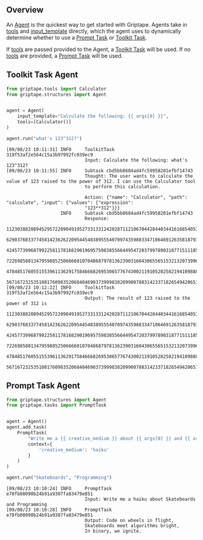 ## Overview

An [Agent](../../reference/griptape/structures/agent.md) is the quickest way to get started with Griptape.
Agents take in [tools](../../reference/griptape/structures/agent.md#griptape.structures.agent.Agent.tools) and [input_template](../../reference/griptape/structures/agent.md#griptape.structures.agent.Agent.input_template)
directly, which the agent uses to dynamically determine whether to use a [Prompt Task](./tasks.md#prompt-task) or [Toolkit Task](./tasks.md#toolkit-task).

If [tools](../../reference/griptape/structures/agent.md#griptape.structures.agent.Agent.tools) are passed provided to the Agent, a [Toolkit Task](./tasks.md#toolkit-task) will be used. If no [tools](../../reference/griptape/structures/agent.md#griptape.structures.agent.Agent.tools)
are provided, a [Prompt Task](./tasks.md#prompt-task) will be used.

## Toolkit Task Agent

```python
from griptape.tools import Calculator
from griptape.structures import Agent


agent = Agent(
    input_template="Calculate the following: {{ args[0] }}",
    tools=[Calculator()]
)

agent.run("what's 123^312?")
```

```
[09/08/23 10:11:31] INFO     ToolkitTask 319f53af2e564c15a3b97992fc039ec9
                             Input: Calculate the following: what's 123^312?
[09/08/23 10:11:55] INFO     Subtask cbd5bb8684ad4fc59958201efbf14743
                             Thought: The user wants to calculate the value of 123 raised to the power of 312. I can use the Calculator tool
                             to perform this calculation.

                             Action: {"name": "Calculator", "path": "calculate", "input": {"values": {"expression":
                             "123**312"}}}
                    INFO     Subtask cbd5bb8684ad4fc59958201efbf14743
                             Response:
                             11230388208945295722090491952733133124202871121067044284403441616854053130045246777417573635449877716182202751456
                             62903768337745814236262209544548389555407097435988334710646912635818793342584092805141253230302226219003560706069
                             42457739968799225811781682901969575983855664495472037997890318771511185547708335412624757899597237206373758262442
                             72269858013479598852506666010704868797813623903160430655651532132073996589276408598241791795573009265505912300559
                             47848517605515539611362917584666826953065776743002119105282582194109888263281423789852046556346579319777145449509
                             5671672325351081760983520684046903739998382099007883142337182654942065184263509761170721
[09/08/23 10:12:22] INFO     ToolkitTask 319f53af2e564c15a3b97992fc039ec9
                             Output: The result of 123 raised to the power of 312 is
                             11230388208945295722090491952733133124202871121067044284403441616854053130045246777417573635449877716182202751456
                             62903768337745814236262209544548389555407097435988334710646912635818793342584092805141253230302226219003560706069
                             42457739968799225811781682901969575983855664495472037997890318771511185547708335412624757899597237206373758262442
                             72269858013479598852506666010704868797813623903160430655651532132073996589276408598241791795573009265505912300559
                             47848517605515539611362917584666826953065776743002119105282582194109888263281423789852046556346579319777145449509
                             5671672325351081760983520684046903739998382099007883142337182654942065184263509761170721.
```

## Prompt Task Agent

```python
from griptape.structures import Agent
from griptape.tasks import PromptTask


agent = Agent()
agent.add_task(
    PromptTask(
        "Write me a {{ creative_medium }} about {{ args[0] }} and {{ args[1] }}",
        context={
            'creative_medium': 'haiku'
        }
    )
)

agent.run("Skateboards", "Programming")
```

```
[09/08/23 10:10:24] INFO     PromptTask e70fb08090b24b91a9307fa83479e851
                             Input: Write me a haiku about Skateboards and Programming
[09/08/23 10:10:28] INFO     PromptTask e70fb08090b24b91a9307fa83479e851
                             Output: Code on wheels in flight,
                             Skateboards meet algorithms bright,
                             In binary, we ignite.
```
